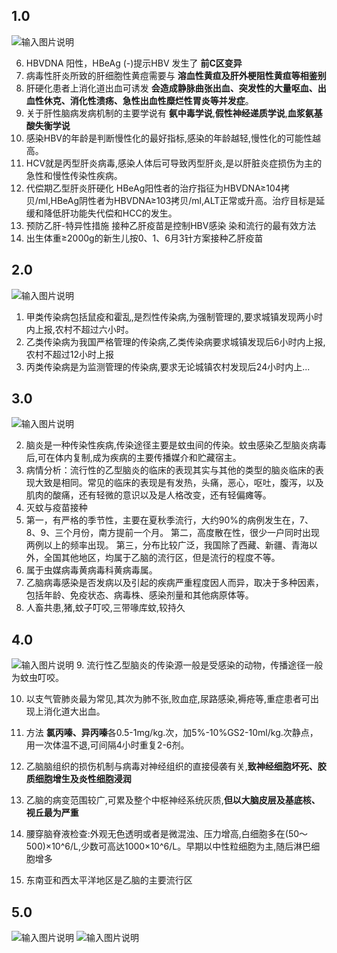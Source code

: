 ## 1.0
![输入图片说明](https://foruda.gitee.com/images/1677291060729235922/765e3de0_10213136.png "屏幕截图")

6. HBVDNA 阳性，HBeAg (-)提示HBV 发生了 **前C区变异**
8. 病毒性肝炎所致的肝细胞性黄痘需要与 **溶血性黄疸及肝外梗阻性黄疸等相鉴别**
9. 肝硬化患者上消化道出血可诱发 **会造成静脉曲张出血、突发性的大量呕血、出血性休克、消化性溃疡、急性出血性糜烂性胃炎等并发症**。
10. 关于肝性脑病发病机制的主要学说有 **氨中毒学说**,**假性神经递质学说**,**血浆氨基酸失衡学说**
11. 感染HBV的年龄是判断慢性化的最好指标,感染的年龄越轻,慢性化的可能性越高。
12. HCV就是丙型肝炎病毒,感染人体后可导致丙型肝炎,是以肝脏炎症损伤为主的急性和慢性传染性疾病。
13. 代偿期乙型肝炎肝硬化 HBeAg阳性者的治疗指征为HBVDNA≥104拷贝/ml,HBeAg阴性者为HBVDNA≥103拷贝/ml,ALT正常或升高。治疗目标是延缓和降低肝功能失代偿和HCC的发生。
14. 预防乙肝-特异性措施 接种乙肝疫苗是控制HBV感染 染和流行的最有效方法 
15.  出生体重≥2000g的新生儿按0、1、6月3针方案接种乙肝疫苗

## 2.0
![输入图片说明](https://foruda.gitee.com/images/1677291096244157131/c82983d7_10213136.png "屏幕截图")
1. 甲类传染病包括鼠疫和霍乱,是烈性传染病,为强制管理的,要求城镇发现两小时内上报,农村不超过六小时。 
2. 乙类传染病为我国严格管理的传染病,乙类传染病要求城镇发现后6小时内上报,农村不超过12小时上报
3. 丙类传染病是为监测管理的传染病,要求无论城镇农村发现后24小时内上...

## 3.0
![输入图片说明](https://foruda.gitee.com/images/1677291266845562773/efcbb7cc_10213136.png "屏幕截图")

2. 脑炎是一种传染性疾病,传染途径主要是蚊虫间的传染。蚊虫感染乙型脑炎病毒后,可在体内复制,成为疾病的主要传播媒介和贮藏宿主。
3. 病情分析：流行性的乙型脑炎的临床的表现其实与其他的类型的脑炎临床的表现大致是相同。常见的临床的表现是有发热，头痛，恶心，呕吐，腹泻，以及肌肉的酸痛，还有轻微的意识以及是人格改变，还有轻偏瘫等。
4. 灭蚊与疫苗接种 
5. 第一，有严格的季节性，主要在夏秋季流行，大约90%的病例发生在，7、8、9、三个月份，南方提前一个月。
第二，高度散在性，很少一户同时出现两例以上的频率出现。
第三，分布比较广泛，我国除了西藏、新疆、青海以外，全国其他地区，均属于乙脑的流行区，但是流行的程度不等。
6. 属于虫媒病毒黄病毒科黄病毒属。
7. 乙脑病毒感染是否发病以及引起的疾病严重程度因人而异，取决于多种因素，包括年龄、免疫状态、病毒株、感染剂量和其他病原体等。
8. 人畜共患,猪,蚊子叮咬,三带喙库蚊,较持久

## 4.0 
![输入图片说明](https://foruda.gitee.com/images/1677292430540438483/fcbd64a1_10213136.png "屏幕截图")
9. 流行性乙型脑炎的传染源一般是受感染的动物，传播途径一般为蚊虫叮咬。

10. 以支气管肺炎最为常见,其次为肺不张,败血症,尿路感染,褥疮等,重症患者可出现上消化道大出血。

11. 方法 **氯丙嗪、异丙嗪**各0.5-1mg/kg.次，加5%-10%GS2-10ml/kg.次静点，用一次体温不退,可间隔4小时重复2-6剂。 

12. 乙脑脑组织的损伤机制与病毒对神经组织的直接侵袭有关,**致神经细胞坏死、胶质细胞增生及炎性细胞浸润**

13.  乙脑的病变范围较广,可累及整个中枢神经系统灰质,**但以大脑皮层及基底核、视丘最为严重** 

14.  腰穿脑脊液检查:外观无色透明或者是微混浊、压力增高,白细胞多在(50～500)×10^6/L,少数可高达1000×10^6/L。早期以中性粒细胞为主,随后淋巴细胞增多

15.   东南亚和西太平洋地区是乙脑的主要流行区

## 5.0

![输入图片说明](https://foruda.gitee.com/images/1677293080572871903/5fb19f76_10213136.png "屏幕截图")
![输入图片说明](https://foruda.gitee.com/images/1677293561003359760/1acec423_10213136.png "屏幕截图")